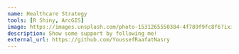 ```yaml
---
name: Healthcare Strategy
tools: [R Shiny, ArcGIS]
image: https://images.unsplash.com/photo-1531265550384-4f789f9fc8f6?ixid=MXwxMjA3fDB8MHxzZWFyY2h8MjN8fHN0cmF0ZWd5fGVufDB8fDB8&ixlib=rb-1.2.1&auto=format&fit=crop&w=500&q=60
description: Show some support by following me!
external_url: https://github.com/YoussefRaafatNasry
---
```

